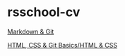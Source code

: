 # rsschool-cv

[Markdown & Git](https://start20201202.github.io/rsschool-cv/cv)

[HTML, CSS & Git Basics/HTML & CSS](https://start20201202.github.io/rsschool-cv_/)
